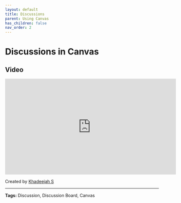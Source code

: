 ```yaml
---
layout: default
title: Discussions
parent: Using Canvas
has_children: false
nav_order: 2
---
```


# Discussions in Canvas

## Video

<iframe width="560"  height="315"  src="https://ncvps.yuja.com/V/Video?v=5064320&node=17601685&a=250227558&preload=false" frameborder="0" webkitallowfullscreen mozallowfullscreen allowfullscreen loading="lazy" alt="Canvas Dicussion Video"></iframe>

Created by [Khadeejah S](/it/about)

---

**Tags:** Discussion, Discussion Board, Canvas
